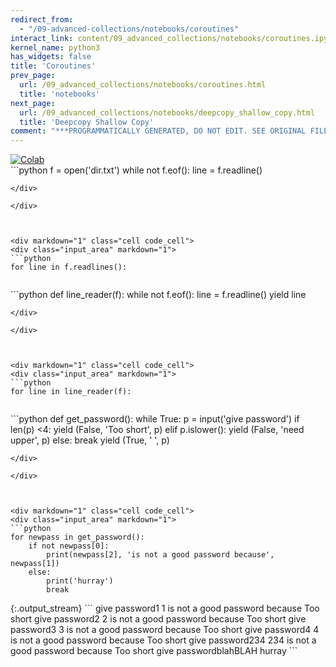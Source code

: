 ```yaml
---
redirect_from:
  - "/09-advanced-collections/notebooks/coroutines"
interact_link: content/09_advanced_collections/notebooks/coroutines.ipynb
kernel_name: python3
has_widgets: false
title: 'Coroutines'
prev_page:
  url: /09_advanced_collections/notebooks/coroutines.html
  title: 'notebooks'
next_page:
  url: /09_advanced_collections/notebooks/deepcopy_shallow_copy.html
  title: 'Deepcopy Shallow Copy'
comment: "***PROGRAMMATICALLY GENERATED, DO NOT EDIT. SEE ORIGINAL FILES IN /content***"
---
```

<a href="https://colab.research.google.com/github/aviadr1/learn-python/blob/master/live%20class%20demonstrations/lesson%2009%20-%20coroutines.ipynb" target="_blank">
<img src="https://colab.research.google.com/assets/colab-badge.svg" 
     title="Open this file in Google Colab" alt="Colab"/>
</a>




<div markdown="1" class="cell code_cell">
<div class="input_area" markdown="1">
```python
f = open('dir.txt')
while not f.eof():
    line = f.readline()
    

```
</div>

</div>



<div markdown="1" class="cell code_cell">
<div class="input_area" markdown="1">
```python
for line in f.readlines():
    

```
</div>

</div>



<div markdown="1" class="cell code_cell">
<div class="input_area" markdown="1">
```python
def line_reader(f):
    while not f.eof():
        line = f.readline()
        yield line


```
</div>

</div>



<div markdown="1" class="cell code_cell">
<div class="input_area" markdown="1">
```python
for line in line_reader(f):
    

```
</div>

</div>



<div markdown="1" class="cell code_cell">
<div class="input_area" markdown="1">
```python
def get_password():
    while True:
        p = input('give password')
        if len(p) <4:
            yield (False, 'Too short', p)
        elif p.islower():
            yield (False, 'need upper', p)
        else:
            break
    yield (True, ' ', p)
    
            

```
</div>

</div>



<div markdown="1" class="cell code_cell">
<div class="input_area" markdown="1">
```python
for newpass in get_password():
    if not newpass[0]:
        print(newpass[2], 'is not a good password because', newpass[1])
    else:
        print('hurray')
        break

```
</div>

<div class="output_wrapper" markdown="1">
<div class="output_subarea" markdown="1">
{:.output_stream}
```
give password1
1 is not a good password because Too short
give password2
2 is not a good password because Too short
give password3
3 is not a good password because Too short
give password4
4 is not a good password because Too short
give password234
234 is not a good password because Too short
give passwordblahBLAH
hurray
```
</div>
</div>
</div>

